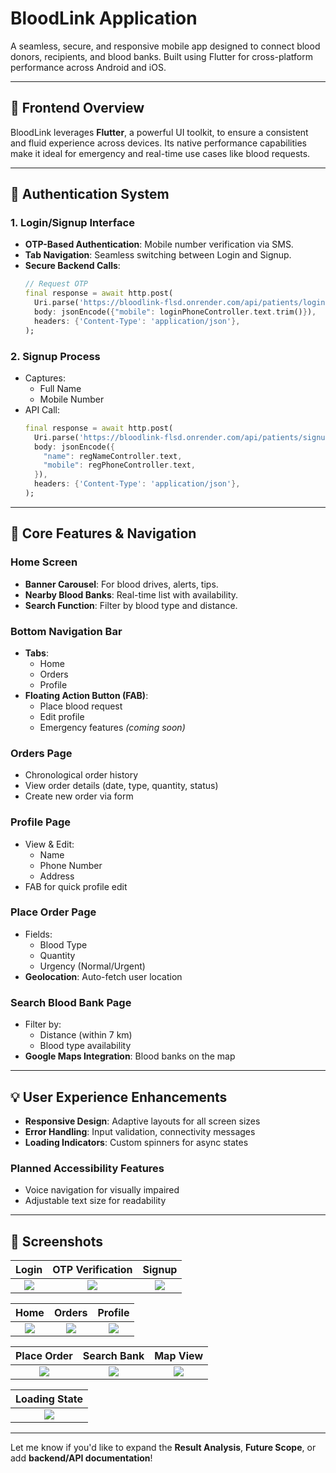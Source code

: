# BloodLink Application

A seamless, secure, and responsive mobile app designed to connect blood donors, recipients, and blood banks. Built using Flutter for cross-platform performance across Android and iOS.

---

## 🚀 Frontend Overview

BloodLink leverages **Flutter**, a powerful UI toolkit, to ensure a consistent and fluid experience across devices. Its native performance capabilities make it ideal for emergency and real-time use cases like blood requests.

---

## 🔐 Authentication System

### 1. Login/Signup Interface
- **OTP-Based Authentication**: Mobile number verification via SMS.
- **Tab Navigation**: Seamless switching between Login and Signup.
- **Secure Backend Calls**:
  ```dart
  // Request OTP
  final response = await http.post(
    Uri.parse('https://bloodlink-flsd.onrender.com/api/patients/login/send-otp'),
    body: jsonEncode({"mobile": loginPhoneController.text.trim()}),
    headers: {'Content-Type': 'application/json'},
  );
  ```

### 2. Signup Process
- Captures:
  - Full Name
  - Mobile Number
- API Call:
  ```dart
  final response = await http.post(
    Uri.parse('https://bloodlink-flsd.onrender.com/api/patients/signup'),
    body: jsonEncode({
      "name": regNameController.text,
      "mobile": regPhoneController.text,
    }),
    headers: {'Content-Type': 'application/json'},
  );
  ```

---

## 📱 Core Features & Navigation

### Home Screen
- **Banner Carousel**: For blood drives, alerts, tips.
- **Nearby Blood Banks**: Real-time list with availability.
- **Search Function**: Filter by blood type and distance.

### Bottom Navigation Bar
- **Tabs**:
  - Home
  - Orders
  - Profile
- **Floating Action Button (FAB)**:
  - Place blood request
  - Edit profile
  - Emergency features *(coming soon)*

### Orders Page
- Chronological order history
- View order details (date, type, quantity, status)
- Create new order via form

### Profile Page
- View & Edit:
  - Name
  - Phone Number
  - Address
- FAB for quick profile edit

### Place Order Page
- Fields:
  - Blood Type
  - Quantity
  - Urgency (Normal/Urgent)
- **Geolocation**: Auto-fetch user location

### Search Blood Bank Page
- Filter by:
  - Distance (within 7 km)
  - Blood type availability
- **Google Maps Integration**: Blood banks on the map

---

## 💡 User Experience Enhancements

- **Responsive Design**: Adaptive layouts for all screen sizes
- **Error Handling**: Input validation, connectivity messages
- **Loading Indicators**: Custom spinners for async states

### Planned Accessibility Features
- Voice navigation for visually impaired
- Adjustable text size for readability

---

## 📸 Screenshots

| Login | OTP Verification | Signup |
|:--:|:--:|:--:|
| ![](https://github.com/user-attachments/assets/44d270b9-441e-4f6e-8e63-673c35a68ebc) | ![](https://github.com/user-attachments/assets/01484266-bc2e-4a75-9052-25b791f48ab8) | ![](https://github.com/user-attachments/assets/d4cc222a-efac-48f5-bdc8-2749747e8aa7) |

| Home | Orders | Profile |
|:--:|:--:|:--:|
| ![](https://github.com/user-attachments/assets/9603e207-51b9-44e1-aaf8-1201c56902ac) | ![](https://github.com/user-attachments/assets/df5d48f0-c6c6-472d-89d4-3071ba533141) | ![](https://github.com/user-attachments/assets/528c0429-a8b9-4d2b-a73b-7811c336e894) |

| Place Order | Search Bank | Map View |
|:--:|:--:|:--:|
| ![](https://github.com/user-attachments/assets/ccdccb61-4a60-4d0a-9780-4be31000e984) | ![](https://github.com/user-attachments/assets/9ea7da84-1ac6-4d66-a9b4-bb8357b866c3) | ![](https://github.com/user-attachments/assets/fa1f62a9-bf15-4b5a-8219-6a4d927b3f37) |

| Loading State |
|:--:|
| ![](https://github.com/user-attachments/assets/3fb20c6d-00da-4eda-b16d-5ad5fc53ad5a) |

---

Let me know if you'd like to expand the **Result Analysis**, **Future Scope**, or add **backend/API documentation**!
